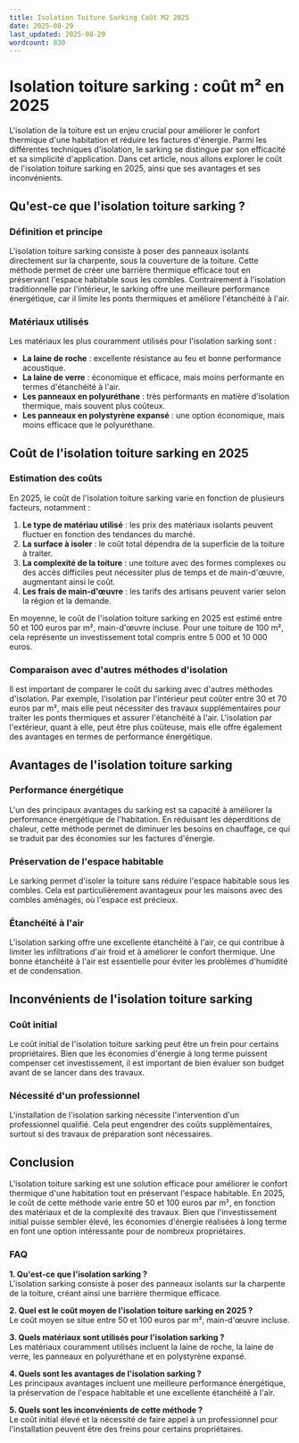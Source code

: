 ```yaml
---
title: Isolation Toiture Sarking Coût M2 2025
date: 2025-08-29
last_updated: 2025-08-29
wordcount: 830
---
```


# Isolation toiture sarking : coût m² en 2025

L'isolation de la toiture est un enjeu crucial pour améliorer le confort thermique d'une habitation et réduire les factures d'énergie. Parmi les différentes techniques d'isolation, le sarking se distingue par son efficacité et sa simplicité d'application. Dans cet article, nous allons explorer le coût de l'isolation toiture sarking en 2025, ainsi que ses avantages et ses inconvénients.

## Qu'est-ce que l'isolation toiture sarking ?

### Définition et principe

L'isolation toiture sarking consiste à poser des panneaux isolants directement sur la charpente, sous la couverture de la toiture. Cette méthode permet de créer une barrière thermique efficace tout en préservant l'espace habitable sous les combles. Contrairement à l'isolation traditionnelle par l'intérieur, le sarking offre une meilleure performance énergétique, car il limite les ponts thermiques et améliore l'étanchéité à l'air.

### Matériaux utilisés

Les matériaux les plus couramment utilisés pour l'isolation sarking sont :

- **La laine de roche** : excellente résistance au feu et bonne performance acoustique.
- **La laine de verre** : économique et efficace, mais moins performante en termes d'étanchéité à l'air.
- **Les panneaux en polyuréthane** : très performants en matière d'isolation thermique, mais souvent plus coûteux.
- **Les panneaux en polystyrène expansé** : une option économique, mais moins efficace que le polyuréthane.

## Coût de l'isolation toiture sarking en 2025

### Estimation des coûts

En 2025, le coût de l'isolation toiture sarking varie en fonction de plusieurs facteurs, notamment :

1. **Le type de matériau utilisé** : les prix des matériaux isolants peuvent fluctuer en fonction des tendances du marché.
2. **La surface à isoler** : le coût total dépendra de la superficie de la toiture à traiter.
3. **La complexité de la toiture** : une toiture avec des formes complexes ou des accès difficiles peut nécessiter plus de temps et de main-d'œuvre, augmentant ainsi le coût.
4. **Les frais de main-d'œuvre** : les tarifs des artisans peuvent varier selon la région et la demande.

En moyenne, le coût de l'isolation toiture sarking en 2025 est estimé entre 50 et 100 euros par m², main-d'œuvre incluse. Pour une toiture de 100 m², cela représente un investissement total compris entre 5 000 et 10 000 euros.

### Comparaison avec d'autres méthodes d'isolation

Il est important de comparer le coût du sarking avec d'autres méthodes d'isolation. Par exemple, l'isolation par l'intérieur peut coûter entre 30 et 70 euros par m², mais elle peut nécessiter des travaux supplémentaires pour traiter les ponts thermiques et assurer l'étanchéité à l'air. L'isolation par l'extérieur, quant à elle, peut être plus coûteuse, mais elle offre également des avantages en termes de performance énergétique.

## Avantages de l'isolation toiture sarking

### Performance énergétique

L'un des principaux avantages du sarking est sa capacité à améliorer la performance énergétique de l'habitation. En réduisant les déperditions de chaleur, cette méthode permet de diminuer les besoins en chauffage, ce qui se traduit par des économies sur les factures d'énergie.

### Préservation de l'espace habitable

Le sarking permet d'isoler la toiture sans réduire l'espace habitable sous les combles. Cela est particulièrement avantageux pour les maisons avec des combles aménagés, où l'espace est précieux.

### Étanchéité à l'air

L'isolation sarking offre une excellente étanchéité à l'air, ce qui contribue à limiter les infiltrations d'air froid et à améliorer le confort thermique. Une bonne étanchéité à l'air est essentielle pour éviter les problèmes d'humidité et de condensation.

## Inconvénients de l'isolation toiture sarking

### Coût initial

Le coût initial de l'isolation toiture sarking peut être un frein pour certains propriétaires. Bien que les économies d'énergie à long terme puissent compenser cet investissement, il est important de bien évaluer son budget avant de se lancer dans des travaux.

### Nécessité d'un professionnel

L'installation de l'isolation sarking nécessite l'intervention d'un professionnel qualifié. Cela peut engendrer des coûts supplémentaires, surtout si des travaux de préparation sont nécessaires.

## Conclusion

L'isolation toiture sarking est une solution efficace pour améliorer le confort thermique d'une habitation tout en préservant l'espace habitable. En 2025, le coût de cette méthode varie entre 50 et 100 euros par m², en fonction des matériaux et de la complexité des travaux. Bien que l'investissement initial puisse sembler élevé, les économies d'énergie réalisées à long terme en font une option intéressante pour de nombreux propriétaires.

### FAQ

**1. Qu'est-ce que l'isolation sarking ?**  
L'isolation sarking consiste à poser des panneaux isolants sur la charpente de la toiture, créant ainsi une barrière thermique efficace.

**2. Quel est le coût moyen de l'isolation toiture sarking en 2025 ?**  
Le coût moyen se situe entre 50 et 100 euros par m², main-d'œuvre incluse.

**3. Quels matériaux sont utilisés pour l'isolation sarking ?**  
Les matériaux couramment utilisés incluent la laine de roche, la laine de verre, les panneaux en polyuréthane et en polystyrène expansé.

**4. Quels sont les avantages de l'isolation sarking ?**  
Les principaux avantages incluent une meilleure performance énergétique, la préservation de l'espace habitable et une excellente étanchéité à l'air.

**5. Quels sont les inconvénients de cette méthode ?**  
Le coût initial élevé et la nécessité de faire appel à un professionnel pour l'installation peuvent être des freins pour certains propriétaires.